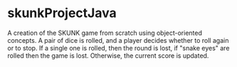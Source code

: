 # skunkProjectJava
A creation of the SKUNK game from scratch using object-oriented concepts. 
A pair of dice is rolled, and a player decides whether to roll again or to stop. 
If a single one is rolled, then the round is lost, if "snake eyes" are rolled then the game is lost. 
Otherwise, the current score is updated.
